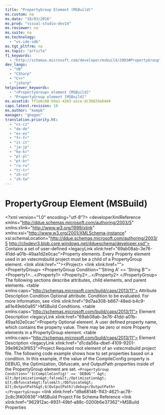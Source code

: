 ```yaml
---
title: "PropertyGroup Element (MSBuild)"
ms.custom: na
ms.date: "10/03/2016"
ms.prod: "visual-studio-dev14"
ms.reviewer: na
ms.suite: na
ms.technology: 
  - "vs-ide-sdk"
ms.tgt_pltfrm: na
ms.topic: "article"
f1_keywords: 
  - "http://schemas.microsoft.com/developer/msbuild/2003#PropertyGroup"
dev_langs: 
  - "VB"
  - "CSharp"
  - "C++"
  - "jsharp"
helpviewer_keywords: 
  - "<PropertyGroup> element [MSBuild]"
  - "PropertyGroup element [MSBuild]"
ms.assetid: ff1e6c68-b9a1-4263-a1ce-dc3b829a64d4
caps.latest.revision: 18
ms.author: "kempb"
manager: "ghogen"
translation.priority.ht: 
  - "cs-cz"
  - "de-de"
  - "es-es"
  - "fr-fr"
  - "it-it"
  - "ja-jp"
  - "ko-kr"
  - "pl-pl"
  - "pt-br"
  - "ru-ru"
  - "tr-tr"
  - "zh-cn"
  - "zh-tw"
---
```

# PropertyGroup Element (MSBuild)
\<?xml version="1.0" encoding="utf-8"?>
\<developerXmlReference xmlns="http://ddue.schemas.microsoft.com/authoring/2003/5" xmlns:xlink="http://www.w3.org/1999/xlink" xmlns:xsi="http://www.w3.org/2001/XMLSchema-instance" xsi:schemaLocation="http://ddue.schemas.microsoft.com/authoring/2003/5 http://clixdevr3.blob.core.windows.net/ddueschema/developer.xsd">
  <introduction>
    <para>Contains a set of user-defined \<legacyLink xlink:href="69ab08ab-3e76-41dd-a01b-49aa1d2e0cac">Property</legacyLink> elements. Every <unmanagedCodeEntityReference>Property</unmanagedCodeEntityReference> element used in an <token>vstecmsbuild</token> project must be a child of a <unmanagedCodeEntityReference>PropertyGroup</unmanagedCodeEntityReference> element.</para>
  </introduction>
  <schemaHierarchy>
    \<link xlink:href="">&lt;Project&gt;</link>
    \<link xlink:href="">    &lt;PropertyGroup&gt;</link>
  </schemaHierarchy>
  <syntaxSection>
    <legacySyntax>&lt;PropertyGroup Condition="'String A' == 'String B'"&gt;
    &lt;<parameterReference>Property1</parameterReference>&gt;...&lt;/<parameterReference>Property1</parameterReference>&gt;
    &lt;<parameterReference>Property2</parameterReference>&gt;...&lt;/<parameterReference>Property2</parameterReference>&gt;
&lt;/PropertyGroup&gt;</legacySyntax>
  </syntaxSection>
  <attributesandElements>
    <para>The following sections describe attributes, child elements, and parent elements.</para>
    <attributes>
      \<table xmlns:caps="http://schemas.microsoft.com/build/caps/2013/11">
        <thead>
          <tr>
            <TD>
              <para>Attribute</para>
            </TD>
            <TD>
              <para>Description</para>
            </TD>
          </tr>
        </thead>
        <tbody>
          <tr>
            <TD>
              <para>Condition</para>
            </TD>
            <TD>
              <para>Optional attribute.</para>
              <para>Condition to be evaluated. For more information, see \<link xlink:href="9d7aa308-b667-48ed-b4c9-a61e49eb0a85">MSBuild Conditions</link>.</para>
            </TD>
          </tr>
        </tbody>
      </table>
    </attributes>
    <childElement>
      \<table xmlns:caps="http://schemas.microsoft.com/build/caps/2013/11">
        <thead>
          <tr>
            <TD>
              <para>Element</para>
            </TD>
            <TD>
              <para>Description</para>
            </TD>
          </tr>
        </thead>
        <tbody>
          <tr>
            <TD>
              <para>
                \<legacyLink xlink:href="69ab08ab-3e76-41dd-a01b-49aa1d2e0cac">Property</legacyLink>
              </para>
            </TD>
            <TD>
              <para>Optional element.</para>
              <para>A user defined property name, which contains the property value. There may be zero or more <placeholder>Property</placeholder> elements in a <unmanagedCodeEntityReference>PropertyGroup</unmanagedCodeEntityReference> element.</para>
            </TD>
          </tr>
        </tbody>
      </table>
    </childElement>
    <parentElement>
      \<table xmlns:caps="http://schemas.microsoft.com/build/caps/2013/11">
        <thead>
          <tr>
            <TD>
              <para>Element</para>
            </TD>
            <TD>
              <para>Description</para>
            </TD>
          </tr>
        </thead>
        <tbody>
          <tr>
            <TD>
              <para>
                \<legacyLink xlink:href="d1cda56a-dbef-4109-9201-39e962e3f653">Project</legacyLink>
              </para>
            </TD>
            <TD>
              <para>Required root element of an <token>vstecmsbuild</token> project file.</para>
            </TD>
          </tr>
        </tbody>
      </table>
    </parentElement>
  </attributesandElements>
  <codeExample>
    <description>
      <content>
        <para>The following code example shows how to set properties based on a condition. In this example, if the value of the <codeInline>CompileConfig</codeInline> property is <codeInline>DEBUG</codeInline>, the <codeInline>Optimization</codeInline>, <codeInline>Obfuscate</codeInline>, and <codeInline>OutputPath</codeInline> properties inside of the <unmanagedCodeEntityReference>PropertyGroup</unmanagedCodeEntityReference> element are set.</para>
      </content>
    </description>
    <code>&lt;PropertyGroup Condition="'$(CompileConfig)' == 'DEBUG'" &gt;
    &lt;Optimization&gt;false&lt;/Optimization&gt;
    &lt;Obfuscate&gt;false&lt;/Obfuscate&gt;
    &lt;OutputPath&gt;$(OutputPath)\debug&lt;/OutputPath&gt;
&lt;/PropertyGroup&gt;</code>
    <comments>
      <content />
    </comments>
  </codeExample>
  <relatedTopics>
\<link xlink:href="d9a68146-1f43-4621-ac78-2c8c3f400936">MSBuild Project File Schema Reference</link>
\<link xlink:href="962912ac-8931-49bf-a88c-0200b6e37362">MSBuild Properties</link>
</relatedTopics>
</developerXmlReference>